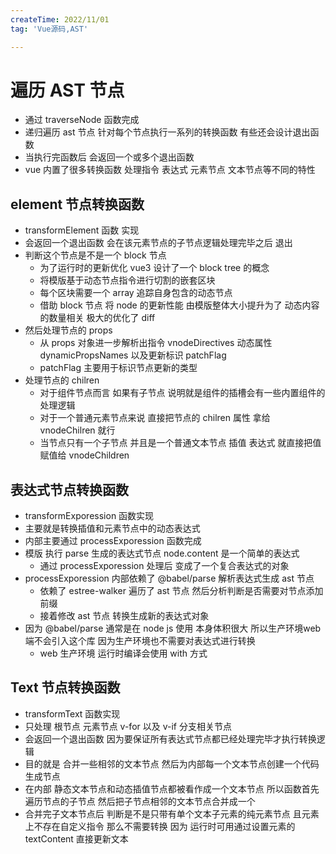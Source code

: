 ```yaml
---
createTime: 2022/11/01
tag: 'Vue源码,AST'

---
```

# 遍历 AST 节点

* 通过 traverseNode 函数完成
* 递归遍历 ast 节点 针对每个节点执行一系列的转换函数  有些还会设计退出函数
* 当执行完函数后 会返回一个或多个退出函数
* vue 内置了很多转换函数  处理指令  表达式 元素节点  文本节点等不同的特性

## element 节点转换函数

* transformElement 函数 实现
* 会返回一个退出函数  会在该元素节点的子节点逻辑处理完毕之后 退出
* 判断这个节点是不是一个 block 节点
  * 为了运行时的更新优化 vue3 设计了一个 block tree 的概念
  * 将模版基于动态节点指令进行切割的嵌套区块
  * 每个区块需要一个 array 追踪自身包含的动态节点
  * 借助 block 节点 将 node 的更新性能 由模版整体大小提升为了 动态内容的数量相关 极大的优化了 diff
* 然后处理节点的 props
  * 从 props 对象进一步解析出指令 vnodeDirectives 动态属性  dynamicPropsNames 以及更新标识 patchFlag
  * patchFlag 主要用于标识节点更新的类型  
* 处理节点的 chilren
  * 对于组件节点而言 如果有子节点 说明就是组件的插槽会有一些内置组件的处理逻辑
  * 对于一个普通元素节点来说 直接把节点的 chilren 属性 拿给  vnodeChilren 就行
  * 当节点只有一个子节点 并且是一个普通文本节点 插值 表达式  就直接把值 赋值给 vnodeChildren

## 表达式节点转换函数

* transformExporession 函数实现
* 主要就是转换插值和元素节点中的动态表达式
* 内部主要通过 processExporession 函数完成
* 模版 执行 parse 生成的表达式节点 node.content 是一个简单的表达式
  * 通过 processExporession 处理后 变成了一个复合表达式的对象
* processExporession 内部依赖了 @babel/parse 解析表达式生成 ast 节点
  * 依赖了 estree-walker 遍历了 ast 节点 然后分析判断是否需要对节点添加前缀
  * 接着修改 ast 节点 转换生成新的表达式对象
* 因为 @babel/parse 通常是在 node js 使用 本身体积很大  所以生产环境web端不会引入这个库 因为生产环境也不需要对表达式进行转换
  * web 生产环境 运行时编译会使用 with 方式

## Text 节点转换函数

* transformText 函数实现
* 只处理 根节点 元素节点 v-for 以及 v-if 分支相关节点
* 会返回一个退出函数  因为要保证所有表达式节点都已经处理完毕才执行转换逻辑
* 目的就是 合并一些相邻的文本节点 然后为内部每一个文本节点创建一个代码生成节点  
* 在内部 静态文本节点和动态插值节点都被看作成一个文本节点 所以函数首先遍历节点的子节点 然后把子节点相邻的文本节点合并成一个
* 合并完子文本节点后 判断是不是只带有单个文本子元素的纯元素节点 且元素上不存在自定义指令 那么不需要转换 因为  运行时可用通过设置元素的 textContent 直接更新文本
